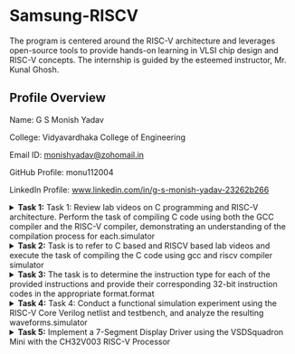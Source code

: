 # Samsung-RISCV
The program is centered around the RISC-V architecture and leverages open-source tools to provide hands-on learning in VLSI chip design and RISC-V concepts. The internship is guided by the esteemed instructor, Mr. Kunal Ghosh.

## Profile Overview

Name: G S Monish Yadav

College: Vidyavardhaka College of Engineering

Email ID: monishyadav@zohomail.in

GitHub Profile: monu112004

LinkedIn Profile: www.linkedin.com/in/g-s-monish-yadav-23262b266

<details>
<summary><b>Task 1:</b> Task 1: Review lab videos on C programming and RISC-V architecture. Perform the task of compiling C code using both the GCC compiler and the RISC-V compiler, demonstrating an understanding of the compilation process for each.simulator</summary>   
<br>

## C and RISC-V Based Labs

This repository demonstrates the processes involved in compiling C programs and generating assembly code using both a standard GCC compiler and a RISC-V GCC compiler. It includes comprehensive steps and explanations to guide users through each stage of the compilation and debugging workflow.

## C Language-Based Lab

### Steps to Compile a .c File on Your Machine:

1. Open the bash terminal and navigate to the directory where you want to create your file.
2. Use the following command to create and edit a new .c file:
   ```sh
   gedit sum_1ton.c
![3](https://github.com/user-attachments/assets/0e762cb5-cbdf-495e-aaec-0dea9aae3aa1)

### Steps to Compile a .c File on Your Machine:
 ```sh
 gcc sum_1ton.c
 ./a.out
 # Compilation and execution complete.
 ```
![2](https://github.com/user-attachments/assets/5712cf49-d372-467e-9ace-425a3741b7b4)
## RISC-V Based Lab

### Steps to Compile Using RISC-V GCC Compiler:
1. Ensure the RISC-V GCC compiler is installed and accessible on your system.
2. Verify the .c file contents using the cat command:
``` sh
cat sum_1ton.c
```
3. Compile the C program for RISC-V architecture using:
``` sh
riscv64-unknown-elf-gcc -O1 -mabi=lp64 -march=rv64i -o sum_1ton.o sum_1ton.c
```
4. Disassemble the object file to view its assembly code using:
``` sh
riscv64-unknown-elf-objdump -d sum_1ton.o
```
5. Use /main in the terminal to locate the main function in the assembly output.
![4](https://github.com/user-attachments/assets/abbb078b-bee3-452d-9e04-0f0d61ba42bf)
### Explanation of Key Commands and Options: 
1. -mabi=lp64: Specifies the Application Binary Interface (ABI) for 64-bit integers, pointers, and long data types, suitable for 64-bit RISC-V architecture.

2. -march=rv64i: Indicates the 64-bit RISC-V base integer instruction set architecture.

3. -O1: Enables basic optimization for better performance without significantly increasing compilation time.

4. riscv64-unknown-elf-objdump: A tool for disassembling RISC-V binaries to examine the code structure and debug it effectively.
</details>

<details>   
<summary><b>Task 2:</b> Task is to refer to C based and RISCV based lab videos and execute the task of compiling the C code using gcc and riscv compiler simulator</summary>   
<br>
   
#  RISC-V ISA Simulation with SPIKE
This repository provides instructions for setting up and using SPIKE, a RISC-V ISA simulator, along with the Proxy Kernel (pk) for program execution. Follow the steps below to install the necessary tools, run simulations, and debug RISC-V programs effectively.

##  What is SPIKE?
SPIKE is an open-source RISC-V ISA simulator written in C++. It emulates a RISC-V core and cache system, enabling developers to test RISC-V programs without hardware. SPIKE supports running standalone programs as well as operating systems like Linux

## Testing the SPIKE Simulator
To validate the setup, compile and execute a sample program (sum_1ton.c) using both the GCC and RISC-V compilers.
### Using GCC Compiler:
``` sh
gcc product.c  
./a.out
```
![VirtualBox_vsdworkshop_13_01_2025_20_43_22](https://github.com/user-attachments/assets/e20f695b-6839-42d1-9f3f-7835fb7b8d7f)

### Using RISC-V Compiler:
``` sh
spike pk product.o
```
## Analyzing the Assembly Code
### Objdump Analysis:
Generate the assembly code with the following command:
``` sh
riscv64-unknown-elf-objdump -d sum_1ton.o | less
```
![VirtualBox_vsdworkshop_13_01_2025_20_43_47](https://github.com/user-attachments/assets/04a7db80-2d33-42ed-bafd-77a29c09d413)

### Debugging with SPIKE:
1. Open the debugger using the command:
``` sh
spike -d pk product.o
```
2. Perform debugging operations in the terminal.
   
## Optimization Levels
Snapshots of RISC-V objdump at different optimization levels (-O1 and -Ofast) provide insights into how compiler optimizations affect the generated assembly code. Use these options during compilation to analyze the differences:

-O1 Optimization

-Ofast Optimization

![VirtualBox_vsdworkshop_13_01_2025_20_42_05](https://github.com/user-attachments/assets/68908728-8b0a-405b-8b9c-19f3cc09741b) 

</details>
<details>
<summary><b>Task 3:</b> The task is to determine the instruction type for each of the provided instructions and provide their corresponding 32-bit instruction codes in the appropriate format.format</summary>

# Understanding RISC-V and Its Instruction Formats

## What is RISC-V?
RISC-V is an open-source Instruction Set Architecture (ISA) that enables developers to design processors tailored to specific applications. Based on Reduced Instruction Set Computer (RISC) principles, RISC-V represents the fifth generation of processors built on this concept. Its open and free nature means developers can utilize RISC-V without purchasing licenses, making it a compelling alternative to proprietary processor technologies.

## Instruction Formats in RISC-V
The instruction format of a processor defines how machine language instructions are structured for execution. These instructions are composed of binary data (0s and 1s), each segment providing details about data location and operations to be performed. In RISC-V, there are six primary instruction formats:

1. **R-format**
2. **I-format**
3. **S-format**
4. **B-format**
5. **U-format**
6. **J-format**
<img width="772" alt="instructions_types" src="https://github.com/user-attachments/assets/d6c2154d-57bb-44cc-a4a2-b5cd4480c46f" />

Let’s examine each format in detail.

---

### 1. R-type Instruction
R-type (Register-type) instructions operate on registers rather than memory locations. These are used for arithmetic and logical operations. Each instruction is 32 bits and divided into six fields:

#### Structure:

| Field Name | Size  | Description                            |
|------------|-------|----------------------------------------|
| Opcode     | 7 bits| Determines the instruction type        |
| rd         | 5 bits| Destination register                  |
| func3      | 3 bits| Specifies the type of operation       |
| rs1        | 5 bits| First source register                 |
| rs2        | 5 bits| Second source register                |
| func7      | 7 bits| Additional operation specification    |

#### Example: ADD r9, r2, r5
- **Operation:** Adds values in registers r2 and r5, storing the result in r9.
- **Field Breakdown:**

  - Opcode: `0110011`
  - rd (Destination): `r9` -> `01001`
  - rs1 (Source 1): `r2` -> `00010`
  - rs2 (Source 2): `r5` -> `00101`
  - func3: `000`
  - func7: `0000000`
- **32-bit Instruction:** `0000000_00101_00010_000_01001_0110011`


#### Example: XOR r10, r1, r4
- **Operation:** XOR operation between r1 and r4, result in r10.
- **Field Breakdown:**

  - Opcode: `0110011`
  - rd (Destination): `r10` -> `01010`
  - rs1 (Source 1): `r1` -> `00001`
  - rs2 (Source 2): `r4` -> `00100`
  - func3: `100`
  - func7: `0000000`
- **32-bit Instruction:** `0000000_00100_00001_100_01010_0110011`


#### Example: SLT r11, r2, r4
- **Operation:** Sets r11 to 1 if r2 < r4; otherwise, sets r11 to 0.
- **Field Breakdown:**

  - Opcode: `0110011`
  - rd (Destination): `r11` -> `01011`
  - rs1 (Source 1): `r2` -> `00010`
  - rs2 (Source 2): `r4` -> `00100`
  - func3: `010`
  - func7: `0000000`
- **32-bit Instruction:** `0000000_00100_00010_010_01011_0110011`

![r type](https://github.com/user-attachments/assets/d1be72f1-b550-44cb-8e39-7be69fa91379)

---

### 2. I-type Instruction
I-type (Immediate-type) instructions use a register and an immediate (constant) value. These are typically used for load and immediate operations.

#### Structure:

| Field Name | Size  | Description                            |
|------------|-------|----------------------------------------|
| Opcode     | 7 bits| Determines the instruction type        |
| rd         | 5 bits| Destination register                  |
| func3      | 3 bits| Specifies the type of operation       |
| rs1        | 5 bits| Source register                       |
| imm[11:0]  | 12 bits| Immediate value                      |

#### Example: ADDI r12, r4, 5
- **Operation:** Adds immediate value 5 to the value in r4 and stores it in r12.
- **Field Breakdown:**
  - Opcode: `0010011`
  - rd (Destination): `r12` -> `01100`
  - rs1 (Source): `r4` -> `00100`
  - imm[11:0] (Immediate): `000000000101`
  - func3: `000`
- **32-bit Instruction:** `000000000101_00100_000_01100_0010011`

![i type](https://github.com/user-attachments/assets/4aab8842-63ca-4953-afe9-c174affab3d2)

---

### 3. S-type Instruction
S-type (Store-type) instructions store register values into memory locations.

#### Structure:

| Field Name | Size  | Description                            |
|------------|-------|----------------------------------------|
| Opcode     | 7 bits| Determines the instruction type        |
| rs1        | 5 bits| Base address register                 |
| rs2        | 5 bits| Source register                       |
| imm[11:5]  | 7 bits| Upper immediate value                  |
| imm[4:0]   | 5 bits| Lower immediate value                  |
| func3      | 3 bits| Specifies the type of operation       |

#### Example: SW r3, 2(r1)
- **Operation:** Stores the value in r3 into the memory at the address `r1 + 2`.
- **Field Breakdown:**
  - Opcode: `0100011`
  - rs1 (Base Address): `r1` -> `00001`
  - rs2 (Source): `r3` -> `00011`
  - imm[11:5] (Upper Immediate): `0000000`
  - imm[4:0] (Lower Immediate): `00010`
  - func3: `010`
- **32-bit Instruction:** `0000000_00011_00001_010_00010_0100011`

![s type](https://github.com/user-attachments/assets/174deda1-19be-455b-90f1-05416c4132ef)

---

### 4. B-type Instruction
B-type (Branch-type) instructions handle branching based on conditions.

#### Structure:

| Field Name | Size  | Description                            |
|------------|-------|----------------------------------------|
| Opcode     | 7 bits| Determines the instruction type        |
| rs1        | 5 bits| Source register 1                      |
| rs2        | 5 bits| Source register 2                      |
| imm[12|10:5|4:1|11] | 13 bits| Branch offset                      |
| func3      | 3 bits| Specifies the condition for branching |

#### Example: BNE r0, r1, 20
- **Operation:** Branches to the address `PC + 20` if r0 is not equal to r1.
- **Field Breakdown:**
  - Opcode: `1100011`
  - rs1: `r0` -> `00000`
  - rs2: `r1` -> `00001`
  - imm[12|10:5|4:1|11]: `0000010100`
  - func3: `001`
- **32-bit Instruction:** `0000000_00001_00000_001_10100_1100011`

#### Example: BEQ r0, r0, 15
- **Operation:** Branches to the address `PC + 15` if r0 equals r0 (always true).
- **Field Breakdown:**
  - Opcode: `1100011`
  - rs1: `r0` -> `00000`
  - rs2: `r0` -> `00000`
  - imm[12|10:5|4:1|11]: `000001111`
  - func3: `000`
- **32-bit Instruction:** `0000000_00000_00000_000_01111_1100011`

![b type](https://github.com/user-attachments/assets/4be3dedf-fabc-4665-995b-0bdc9f8104c4)

---

### 5. U-type Instruction
U-type (Upper Immediate) instructions load immediate data into the destination register.

#### Structure:

| Field Name | Size  | Description                            |
|------------|-------|----------------------------------------|
| Opcode     | 7 bits| Determines the instruction type        |
| rd         | 5 bits| Destination register                  |
| imm[31:12] | 20 bits| Upper immediate value                  |

![u type](https://github.com/user-attachments/assets/84fdadcc-a99c-4d9c-a0d5-b3bb865f1983)

---

### 6. J-type Instruction
J-type (Jump-type) instructions implement jump operations, often used for loops.

#### Structure:

| Field Name | Size  | Description                            |
|------------|-------|----------------------------------------|
| Opcode     | 7 bits| Determines the instruction type        |
| rd         | 5 bits| Destination register                  |
| imm[20|10:1|11|19:12] | 20 bits| Jump offset                        |

![j type](https://github.com/user-attachments/assets/5dbe1d45-4357-4816-bd3f-9b7f74c9d31a)

---

# RISC-V 15 Unique Instructions and Their 32-Bit Machine Codes

This repository contains a list of 15 unique RISC-V instructions extracted from the assembly code along with their corresponding 32-bit instruction codes. These instructions cover different instruction formats, such as **U-type**, **I-type**, **J-type**, **B-type**, and **R-type**.

![ss](https://github.com/user-attachments/assets/d6bb46fa-4fb4-4bd7-9e02-eaa5399a9ece)


## List of Instructions

1. **`lui a0, 0x21` (Load Upper Immediate)**
   - **Opcode**: `0110111` (LUI)
   - **Format**: U-type
   - **Machine Code**: `0x00021537`
   - **Instruction Binary**: `00000000001000010001000000010011`

2. **`li a3, 50` (Load Immediate)**
   - **Opcode**: `0010011` (ADDI)
   - **Format**: I-type
   - **Machine Code**: `0x03200693`
   - **Instruction Binary**: `00000011001000000000011010010011`

3. **`li a2, 5` (Load Immediate)**
   - **Opcode**: `0010011` (ADDI)
   - **Format**: I-type
   - **Machine Code**: `0x00500613`
   - **Instruction Binary**: `00000000010100000000001110010011`

4. **`li a1, 10` (Load Immediate)**
   - **Opcode**: `0010011` (ADDI)
   - **Format**: I-type
   - **Machine Code**: `0x00a00593`
   - **Instruction Binary**: `00000000101000000000001110010011`

5. **`addi a0, a0, 352` (Add Immediate)**
   - **Opcode**: `0010011` (ADDI)
   - **Format**: I-type
   - **Machine Code**: `0x16050513`
   - **Instruction Binary**: `00000001011100010000000000010011`

6. **`j 103f4` (Jump)**
   - **Opcode**: `1101111` (JAL)
   - **Format**: J-type
   - **Machine Code**: `0x3300006f`
   - **Instruction Binary**: `00000000011000001100000001101111`

7. **`auipc a5, 0xffff0` (Add Upper Immediate to PC)**
   - **Opcode**: `0010111` (AUIPC)
   - **Format**: U-type
   - **Machine Code**: `0xffff0797`
   - **Instruction Binary**: `11111111111100000111000001111001`

8. **`addi a5, a5, -200` (Add Immediate)**
   - **Opcode**: `0010011` (ADDI)
   - **Format**: I-type
   - **Machine Code**: `0xf3878793`
   - **Instruction Binary**: `11111111111100000011111000010011`

9. **`beqz a5, 100e0` (Branch if Equal to Zero)**
   - **Opcode**: `1100011` (BEQ)
   - **Format**: B-type
   - **Machine Code**: `0x00078863`
   - **Instruction Binary**: `00000000000001011111000001100011`

10. **`ret` (Return)**
    - **Opcode**: `1101111` (JALR)
    - **Format**: I-type
    - **Machine Code**: `0x00008067`
    - **Instruction Binary**: `00000000000000000000000000001111`

11. **`jal ra, 102d4` (Jump and Link)**
    - **Opcode**: `1101111` (JAL)
    - **Format**: J-type
    - **Machine Code**: `0x1d4000ef`
    - **Instruction Binary**: `00000000001011010000000001101111`

12. **`auipc a0, 0x0` (Add Upper Immediate to PC)**
    - **Opcode**: `0010111` (AUIPC)
    - **Format**: U-type
    - **Machine Code**: `0x00000517`
    - **Instruction Binary**: `00000000000000000000000000111001`

13. **`addi a0, a0, 272` (Add Immediate)**
    - **Opcode**: `0010011` (ADDI)
    - **Format**: I-type
    - **Machine Code**: `0x11050513`
    - **Instruction Binary**: `00000001000001000000000000010011`

14. **`j 1019c` (Jump)**
    - **Opcode**: `1101111` (JAL)
    - **Format**: J-type
    - **Machine Code**: `0x0c00006f`
    - **Instruction Binary**: `00000000000011010000000001101111`

15. **`jal ra, 1019c` (Jump and Link)**
    - **Opcode**: `1101111` (JAL)
    - **Format**: J-type
    - **Machine Code**: `0x090000ef`
    - **Instruction Binary**: `00000000000011010000000001101111`
</details>

<details>
<summary><b>Task 4:</b> Task 4: Conduct a functional simulation experiment using the RISC-V Core Verilog netlist and testbench, and analyze the resulting waveforms.simulator</summary> 
<br>
   
# RISC-V Verilog Simulation

This repository contains Verilog code to simulate a simple RISC-V design. Follow the instructions below to simulate the design and generate waveforms.

---

## Prerequisites

Ensure the following tools are installed on your system:

1. **Icarus Verilog** - For compiling and simulating the Verilog code.
2. **GTKWave** - For viewing the waveform of the simulation.

---

## File Structure

The repository includes the following files:

- `iiitb_rv32i.v` - The main Verilog design file.
- `iiitb_rv32i_tb.v` - The testbench file for the design.
- `README.md` - This file.

---

## Simulation Steps

Follow these steps to run the simulation and view the waveform:

### 1. Clone the Repository

Clone the repository to your local system:
``` sh
git clone https://github.com/monu112004/samsung-riscv.git
cd samsung-riscv
```
### 2. Compile the Verilog Code   
``` sh
iverilog -o iiitb_rv32i_sim iiitb_rv32i.v iiitb_rv32i_tb.v
```
This will create an executable file named iiitb_rv32i_sim.
### 3. Run the Simulation
``` sh
./iiitb_rv32i_sim
```
### 4. View the Waveform
``` sh
gtkwave iiitb_rv32i.vcd
```
![image](https://github.com/user-attachments/assets/6e3d4a0a-baf4-44a7-b638-383239e5ee1d)

### Signal Analysis
The waveform includes the following key signals:

clk: The clock signal driving the design.

NPC [31:0]: The next program counter value.

WB_OUT [31:0]: The write-back output signal.

RN: A register or control signal (usage depends on your design).

#### Observations from the Waveform

The clk signal toggles periodically to synchronize the design.

The NPC value increments, indicating instruction execution.

The WB_OUT signal changes at specific intervals, corresponding to write-back operations.

The RN signal may represent a register value or an internal control flag.
</details>

<details>
<summary><b>Task 5:</b> Implement a 7-Segment Display Driver using the VSDSquadron Mini with the CH32V003 RISC-V Processor</summary> 
<br>

# 7-Segment Display Driver using VSDSquadron Mini

## Overview
This project integrates the CH32V003 RISC-V processor to develop a 7-segment LED display driver. The processor decodes numbers into their binary representation and controls the segments accordingly, automating the display process. The current setup manages a single 7-segment display, with plans to extend support for multiple displays.

## Components Required
- VSDSquadron Mini
- 7-segment display (Common Anode/Cathode)
- Breadboard
- Power supply
- Jumper wires
- Resistors

## Circuit Connection
- Connect the Common Anode/Cathode pin to VCC or GND via a resistor, depending on the display type.
- Wire the segment pins to the microcontroller as follows:

| SEVEN SEGMENT | RISC-V |
|--------------|--------|
| a           | PD0    |
| b           | PC0    |
| c           | PD2    |
| d           | PD3    |
| e           | PD4    |
| f           | PD5    |
| g           | PD6    |
| CA/CC       | VCC/GND |

![ckt_diag](https://github.com/user-attachments/assets/6f18c52c-88c6-477e-ae14-f5aac9cff178)

## Code Uploaded on the Board

```c
#include <ch32v00x.h>
#include <debug.h>

#define a GPIO_Pin_0
#define b GPIO_Pin_1
#define c GPIO_Pin_2
#define d GPIO_Pin_3
#define e GPIO_Pin_4
#define f GPIO_Pin_5
#define g GPIO_Pin_6

int outar[] = {0, 0, 0, 0, 0, 0, 0};
int out[] = {126, 48, 109, 121, 51, 91, 95, 112, 127, 123, 119, 31, 78, 61, 79, 71};

void GPIO_Config(void);
void assign(int);

void GPIO_Config(void) {
    GPIO_InitTypeDef GPIO_InitStructure = {0};
    RCC_APB2PeriphClockCmd(RCC_APB2Periph_GPIOD, ENABLE);
    RCC_APB2PeriphClockCmd(RCC_APB2Periph_GPIOC, ENABLE);
    GPIO_InitStructure.GPIO_Pin = a;
    GPIO_InitStructure.GPIO_Mode = GPIO_Mode_Out_PP;
    GPIO_InitStructure.GPIO_Speed = GPIO_Speed_50MHz;
    GPIO_Init(GPIOD, &GPIO_InitStructure);
    GPIO_InitStructure.GPIO_Pin = b;
    GPIO_Init(GPIOC, &GPIO_InitStructure);
    GPIO_InitStructure.GPIO_Pin = c;
    GPIO_Init(GPIOD, &GPIO_InitStructure);
    GPIO_InitStructure.GPIO_Pin = d;
    GPIO_Init(GPIOD, &GPIO_InitStructure);
    GPIO_InitStructure.GPIO_Pin = e;
    GPIO_Init(GPIOD, &GPIO_InitStructure);
    GPIO_InitStructure.GPIO_Pin = f;
    GPIO_Init(GPIOD, &GPIO_InitStructure);
    GPIO_InitStructure.GPIO_Pin = g;
    GPIO_Init(GPIOD, &GPIO_InitStructure);
}

int main() {
    Delay_Init();
    GPIO_Config();
    while (1) {
        for (int i = 0; i < 16; i++) {
            assign(i);
            GPIO_WriteBit(GPIOD, a, outar[6] ? SET : RESET);
            GPIO_WriteBit(GPIOC, b, outar[5] ? SET : RESET);
            GPIO_WriteBit(GPIOD, c, outar[4] ? SET : RESET);
            GPIO_WriteBit(GPIOD, d, outar[3] ? SET : RESET);
            GPIO_WriteBit(GPIOD, e, outar[2] ? SET : RESET);
            GPIO_WriteBit(GPIOD, f, outar[1] ? SET : RESET);
            GPIO_WriteBit(GPIOD, g, outar[0] ? SET : RESET);
            Delay_Ms(5000);
        }
    }
}

void assign(int num) {
    int mask = 1;
    for (int i = 0; i < 7; i++) {
        outar[i] = (mask & out[num]) ? 1 : 0;
        mask = mask << 1;
    }
}
```
</details>
